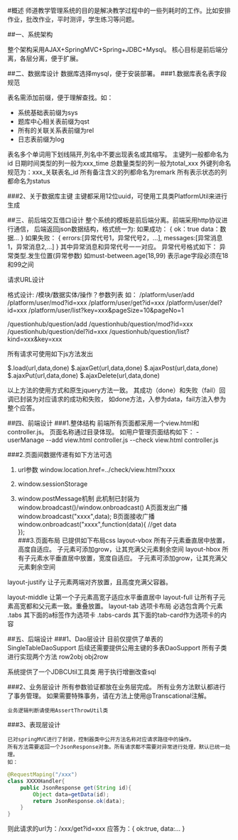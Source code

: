 #概述
师道教学管理系统的目的是解决教学过程中的一些列耗时的工作。比如安排
作业，批改作业，平时测评，学生练习等问题。

##一、系统架构

整个架构采用AJAX+SpringMVC+Spring+JDBC+Mysql。
核心目标是前后端分离，各层分离，便于扩展。

##二、数据库设计
数据库选择mysql，便于安装部署。
###1.数据库表名表字段规范

表名需添加前缀，便于理解查找。如：
- 系统基础表前缀为sys
- 题库中心相关表前缀为qst
- 所有的关联关系表前缀为rel
- 日志表前缀为log

表名多个单词用下划线隔开,列名中不要出现表名或其缩写。
主键列一般都命名为id
日期时间类型的列一般为xxx_time
总数量类型的列一般为total_xxx
外键列命名规范为：xxx_关联表名_id
所有备注含义的列都命名为remark
所有表示状态的列都命名为status

###2、关于数据库主键
主键都采用12位uuid，可使用工具类PlatformUtil来进行生成



##三、前后端交互借口设计
整个系统的模板是前后端分离。前端采用http协议进行通信，
后端返回json数据结构，格式统一为:
如果成功：
{
ok：true
data：数据...
}
如果失败：
{
errors:[异常代号1，异常代号2，...],
messages:[异常消息1，异常消息2,...]
}
其中异常消息和异常代号一一对应。
异常代号格式如下：
异常类型.发生位置(异常参数) 如must-between.age(18,99) 表示age字段必须在18和99之间

请求URL设计

格式设计:
/模块/数据实体/操作？参数列表
如：
/platform/user/add
/platform/user/mod?id=xxx
/platform/user/get?id=xxx
/platform/user/del?id=xxx
/platform/user/list?key=xxx&pageSize=10&pageNo=1

/questionhub/question/add
/questionhub/question/mod?id=xxx
/questionhub/question/del?id=xxx
/questionhub/question/list?kind=xxx&key=xxx

所有请求可使用如下js方法发出

$.load(url,data,done)
$.ajaxGet(url,data,done)
$.ajaxPost(url,data,done)
$.ajaxPut(url,data,done)
$.ajaxDelete(url,data,done)

以上方法的使用方式和原生jquery方法一致。
其成功（done）和失败（fail）回调已封装为对应请求的成功和失败，
如done方法，入参为data，fail方法入参为整个应答。



##四、前端设计
###1.整体结构
前端所有页面都采用一个view.html和controller.js。
页面名称通过目录体现。
如用户管理页面结构如下：
-userManage
--add
    view.html
    controller.js
--check
    view.html
    controller.js

###2.页面间数据传递有如下方法可选
1. url参数 
    window.location.href=../check/view.html?xxxx
2. window.sessionStorage
    
3. window.postMessage机制
        此机制已封装为window.broadcast()/window.onbroadcast()
        A页面发出广播
            window.broadcast("xxxx",data);
        B页面接收广播
            window.onbroadcast("xxxx",function(data){
                 //get data   
            });    
###3.页面布局
已提供如下布局css
layout-vbox
    所有子元素垂直居中放置，高度自适应。
    子元素可添加grow，让其充满父元素剩余空间
layout-hbox
    所有子元素水平垂直居中放置，宽度自适应。
    子元素可添加grow，让其充满父元素剩余空间
    
layout-justify
    让子元素两端对齐放置，且高度充满父容器。

layout-middle
    让第一个子元素高宽子适应水平垂直居中
layout-full
    让所有子元素高宽都和父元素一致。重叠放置。
layout-tab
     选项卡布局
     必选包含两个元素
        .tabs
            其下面的a标签作为选项卡
        .tabs-cards 
            其下面的tab-card作为选项卡的内容




##五、后端设计
###1、Dao层设计
    目前仅提供了单表的SingleTableDaoSupport
    后续还需要提供公用主键的多表DaoSupport
    所有子类进行实现两个方法
    row2obj
    obj2row
    
    
    
系统提供了一个JDBCUtil工具类
    用于执行增删改查sql
    
###2、业务层设计
    所有参数验证都放在业务层完成。
    所有业务方法默认都进行了事务管理。
    如果需要特殊事务，请在方法上使用@Transcational注解。
    
    业务逻辑判断请使用AssertThrowUtil类
    
    
       
    

###3、表现层设计

    已对springMVC进行了封装，控制器类中公开方法名称对应请求路径中的操作。
    所有方法需要返回一个JsonResponse对象。所有请求都不需要对异常进行处理，默认已统一处理。
    如：

~~~java
@RequestMaping("/xxx")
class XXXXHandler{
    public JsonResponse get(String id){
        Object data=getData(id);
        return JsonResponse.ok(data);
    }
}
~~~

则此请求的url为：/xxx/get?id=xxx
应答为：{
    ok:true,
    data:...
}







